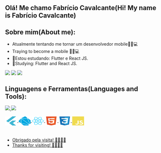 ## Olá! Me chamo Fabrício Cavalcante(Hi! My name is Fabrício Cavalcante)
   
## Sobre mim(About me):
- Atualmente tentando me tornar um desenvolvedor mobile🧑🏽💻
- Traying to become a mobile 🧑🏽💻
- 📝Estou estudando: Flutter e React JS.
- 📝Studying: Flutter and React JS.
 
<div> 

  <a href="https://instagram.com/fabriciolimac_" target="_blank"><img src="https://img.shields.io/badge/-Instagram-%23E4405F?style=for-the-badge&logo=instagram&logoColor=white" target="_blank"></a>
  <a href = "mailto: fabriciolimacavalcante@gmail.com"><img src="https://img.shields.io/badge/-Gmail-%23333?style=for-the-badge&logo=gmail&logoColor=white" target="_blank"></a>
  <a href="https://linkedin.com/in/fabrício-cavalcante-86445a179" target="_blank"><img src="https://img.shields.io/badge/-LinkedIn-%230077B5?style=for-the-badge&logo=linkedin&logoColor=white" target="_blank"></a>

</div>

## Linguagens e Ferramentas(Languages and Tools):

 <div>
  <a href="https://github.com/fabriciolima77">
  <img height="180em" src="https://github-readme-stats.vercel.app/api?username=fabriciolima77&show_icons=true&theme=default&include_all_commits=true&count_private=true"/>
  <img height="180em" src="https://github-readme-stats.vercel.app/api/top-langs/?username=fabriciolima77&layout=compact&langs_count=7&theme=default"/>
</div>
<div style="display: inline_block"><br>
  <img align="center" alt="Fab-Flutter" height="30" width="40" src="https://raw.githubusercontent.com/devicons/devicon/master/icons/flutter/flutter-plain.svg">
  <img align="center" alt="Fab-Flutter" height="30" width="40" src="https://raw.githubusercontent.com/devicons/devicon/master/icons/dart/dart-plain.svg">
  <img align="center" alt="Fab-React" height="30" width="40" src="https://raw.githubusercontent.com/devicons/devicon/master/icons/react/react-original.svg">
  <img align="center" alt="Fab-HTML" height="30" width="40" src="https://raw.githubusercontent.com/devicons/devicon/master/icons/html5/html5-original.svg">
  <img align="center" alt="Fab-CSS" height="30" width="40" src="https://raw.githubusercontent.com/devicons/devicon/master/icons/css3/css3-original.svg">
  <img align="center" alt="Fab-Js" height="30" width="40" src="https://raw.githubusercontent.com/devicons/devicon/master/icons/javascript/javascript-plain.svg">
</div>
 
#
 
 - Obrigado pela visita! 👋🏽👋🏽
 - Thanks for visiting! 👋🏽👋🏽

  
